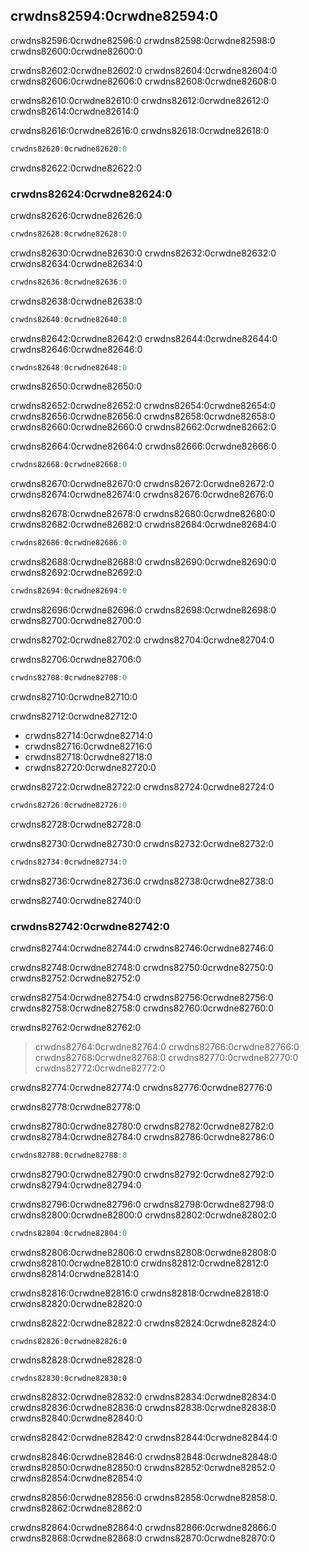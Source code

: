 ## crwdns82594:0crwdne82594:0

crwdns82596:0crwdne82596:0 crwdns82598:0crwdne82598:0 crwdns82600:0crwdne82600:0

crwdns82602:0crwdne82602:0 crwdns82604:0crwdne82604:0 crwdns82606:0crwdne82606:0 crwdns82608:0crwdne82608:0

crwdns82610:0crwdne82610:0 crwdns82612:0crwdne82612:0 crwdns82614:0crwdne82614:0

crwdns82616:0crwdne82616:0 crwdns82618:0crwdne82618:0

```rust
crwdns82620:0crwdne82620:0
```

crwdns82622:0crwdne82622:0

### crwdns82624:0crwdne82624:0

crwdns82626:0crwdne82626:0

```rust
crwdns82628:0crwdne82628:0
```

crwdns82630:0crwdne82630:0 crwdns82632:0crwdne82632:0 crwdns82634:0crwdne82634:0

```rust
crwdns82636:0crwdne82636:0
```

crwdns82638:0crwdne82638:0

```rust
crwdns82640:0crwdne82640:0
```

crwdns82642:0crwdne82642:0 crwdns82644:0crwdne82644:0 crwdns82646:0crwdne82646:0

```rust
crwdns82648:0crwdne82648:0
```


<span class="caption">crwdns82650:0crwdne82650:0</span>

crwdns82652:0crwdne82652:0 crwdns82654:0crwdne82654:0 crwdns82656:0crwdne82656:0 crwdns82658:0crwdne82658:0 crwdns82660:0crwdne82660:0 crwdns82662:0crwdne82662:0

crwdns82664:0crwdne82664:0 crwdns82666:0crwdne82666:0

```rust
crwdns82668:0crwdne82668:0
```

crwdns82670:0crwdne82670:0 crwdns82672:0crwdne82672:0 crwdns82674:0crwdne82674:0 crwdns82676:0crwdne82676:0

crwdns82678:0crwdne82678:0 crwdns82680:0crwdne82680:0 crwdns82682:0crwdne82682:0 crwdns82684:0crwdne82684:0

```rust
crwdns82686:0crwdne82686:0
```

crwdns82688:0crwdne82688:0 crwdns82690:0crwdne82690:0<!-- ignore --> crwdns82692:0crwdne82692:0

```rust
crwdns82694:0crwdne82694:0
```

crwdns82696:0crwdne82696:0 crwdns82698:0crwdne82698:0 crwdns82700:0crwdne82700:0

crwdns82702:0crwdne82702:0 crwdns82704:0crwdne82704:0

crwdns82706:0crwdne82706:0

```rust
crwdns82708:0crwdne82708:0
```


<span class="caption">crwdns82710:0crwdne82710:0</span>

crwdns82712:0crwdne82712:0

* crwdns82714:0crwdne82714:0
* crwdns82716:0crwdne82716:0
* crwdns82718:0crwdne82718:0
* crwdns82720:0crwdne82720:0

crwdns82722:0crwdne82722:0 crwdns82724:0crwdne82724:0

```rust
crwdns82726:0crwdne82726:0
```

crwdns82728:0crwdne82728:0

crwdns82730:0crwdne82730:0 crwdns82732:0crwdne82732:0

```rust
crwdns82734:0crwdne82734:0
```

crwdns82736:0crwdne82736:0 crwdns82738:0crwdne82738:0

crwdns82740:0crwdne82740:0

### crwdns82742:0crwdne82742:0

crwdns82744:0crwdne82744:0 crwdns82746:0crwdne82746:0

crwdns82748:0crwdne82748:0 crwdns82750:0crwdne82750:0 crwdns82752:0crwdne82752:0

crwdns82754:0crwdne82754:0 crwdns82756:0crwdne82756:0 crwdns82758:0crwdne82758:0 crwdns82760:0crwdne82760:0

crwdns82762:0crwdne82762:0

> crwdns82764:0crwdne82764:0 crwdns82766:0crwdne82766:0 crwdns82768:0crwdne82768:0 crwdns82770:0crwdne82770:0 crwdns82772:0crwdne82772:0

crwdns82774:0crwdne82774:0 crwdns82776:0crwdne82776:0

crwdns82778:0crwdne82778:0

crwdns82780:0crwdne82780:0 crwdns82782:0crwdne82782:0 crwdns82784:0crwdne82784:0<!-- ignore -->
crwdns82786:0crwdne82786:0

```rust
crwdns82788:0crwdne82788:0
```

crwdns82790:0crwdne82790:0 crwdns82792:0crwdne82792:0 crwdns82794:0crwdne82794:0

crwdns82796:0crwdne82796:0 crwdns82798:0crwdne82798:0 crwdns82800:0crwdne82800:0 crwdns82802:0crwdne82802:0

```rust
crwdns82804:0crwdne82804:0
```

crwdns82806:0crwdne82806:0 crwdns82808:0crwdne82808:0 crwdns82810:0crwdne82810:0 crwdns82812:0crwdne82812:0 crwdns82814:0crwdne82814:0

crwdns82816:0crwdne82816:0 crwdns82818:0crwdne82818:0 crwdns82820:0crwdne82820:0

crwdns82822:0crwdne82822:0 crwdns82824:0crwdne82824:0

```rust,ignore,does_not_compile
crwdns82826:0crwdne82826:0
```

crwdns82828:0crwdne82828:0

```console
crwdns82830:0crwdne82830:0
```

crwdns82832:0crwdne82832:0 crwdns82834:0crwdne82834:0 crwdns82836:0crwdne82836:0 crwdns82838:0crwdne82838:0 crwdns82840:0crwdne82840:0

crwdns82842:0crwdne82842:0 crwdns82844:0crwdne82844:0

crwdns82846:0crwdne82846:0 crwdns82848:0crwdne82848:0 crwdns82850:0crwdne82850:0 crwdns82852:0crwdne82852:0 crwdns82854:0crwdne82854:0

crwdns82856:0crwdne82856:0 crwdns82858:0crwdne82858:0<!-- ignore -->. crwdns82862:0crwdne82862:0

crwdns82864:0crwdne82864:0 crwdns82866:0crwdne82866:0 crwdns82868:0crwdne82868:0 crwdns82870:0crwdne82870:0
